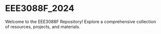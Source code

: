 # EEE3088F_2024
Welcome to the EEE3088F Repository! Explore a comprehensive collection of resources, projects, and materials.
